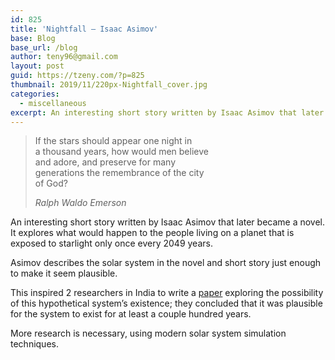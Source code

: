 ```yaml
---
id: 825
title: 'Nightfall – Isaac Asimov'
base: Blog
base_url: /blog
author: teny96@gmail.com
layout: post
guid: https://tzeny.com/?p=825
thumbnail: 2019/11/220px-Nightfall_cover.jpg
categories:
  - miscellaneous
excerpt: An interesting short story written by Isaac Asimov that later became a novel. It explores what would happen to the people living on a planet that is exposed to starlight only once every 2049 years.
---
```

<blockquote class="wp-block-quote">
  <p>
    If the stars should appear one night in<br /> a thousand years, how would men believe<br /> and adore, and preserve for many<br /> generations the remembrance of the city<br /> of God?
  </p>
  
  <cite>Ralph Waldo Emerson</cite>
</blockquote>

An interesting short story written by Isaac Asimov that later became a novel. It explores what would happen to the people living on a planet that is exposed to starlight only once every 2049 years.

Asimov describes the solar system in the novel and short story just enough to make it seem plausible. 

This inspired 2 researchers in India to write a <a rel="noreferrer noopener" aria-label="paper (opens in a new tab)" href="https://arxiv.org/pdf/1407.4895.pdf" target="_blank">paper</a> exploring the possibility of this hypothetical system’s existence; they concluded that it was plausible for the system to exist for at least a couple hundred years. 

More research is necessary, using modern solar system simulation techniques.
